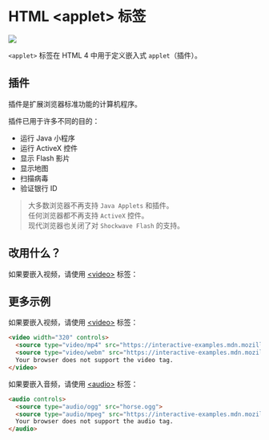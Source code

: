 HTML \<applet> 标签
===

[![](https://shields.io/badge/HTML5-已弃用/过时-yellow?logo=HTML5)](https://caniuse.com/?search=<applet>)

`<applet>` 标签在 HTML 4 中用于定义嵌入式 `applet`（插件）。

## 插件

插件是扩展浏览器标准功能的计算机程序。

插件已用于许多不同的目的：

- 运行 Java 小程序
- 运行 ActiveX 控件
- 显示 Flash 影片
- 显示地图
- 扫描病毒
- 验证银行 ID

> 大多数浏览器不再支持 `Java Applets` 和插件。  
> 任何浏览器都不再支持 `ActiveX` 控件。  
> 现代浏览器也关闭了对 `Shockwave Flash` 的支持。
<!--rehype:style=background: #ffffcc; padding: 10px 0 10px 15px; border-left: 4px solid #f4cc41;-->

## 改用什么？

如果要嵌入视频，请使用 [\<video>](../tags/video.md) 标签：

## 更多示例

如果要嵌入视频，请使用 [\<video>](../tags/video.md) 标签：

```html idoc:preview
<video width="320" controls>
  <source type="video/mp4" src="https://interactive-examples.mdn.mozilla.net/media/cc0-videos/flower.mp4">
  <source type="video/webm" src="https://interactive-examples.mdn.mozilla.net/media/cc0-videos/flower.webm">
  Your browser does not support the video tag.
</video>
```

如果要嵌入音频，请使用 [\<audio>](../tags/audio.md) 标签：

```html idoc:preview
<audio controls>
  <source type="audio/ogg" src="horse.ogg">
  <source type="audio/mpeg" src="https://interactive-examples.mdn.mozilla.net/media/cc0-audio/t-rex-roar.mp3">
  Your browser does not support the audio tag.
</audio>
```